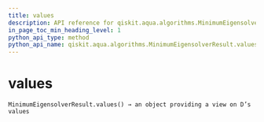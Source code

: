 ```yaml
---
title: values
description: API reference for qiskit.aqua.algorithms.MinimumEigensolverResult.values
in_page_toc_min_heading_level: 1
python_api_type: method
python_api_name: qiskit.aqua.algorithms.MinimumEigensolverResult.values
---
```


# values

<span id="qiskit.aqua.algorithms.MinimumEigensolverResult.values" />

`MinimumEigensolverResult.values() → an object providing a view on D’s values`

